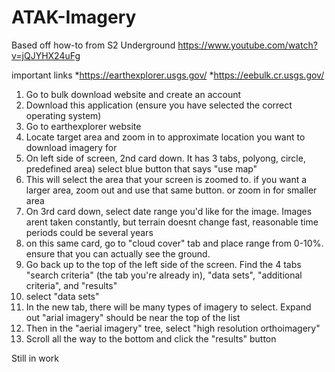# ATAK-Imagery
Based off how-to from S2 Underground https://www.youtube.com/watch?v=jQJYHX24uFg

important links 
*https://earthexplorer.usgs.gov/
*https://eebulk.cr.usgs.gov/

1. Go to bulk download website and create an account
2. Download this application (ensure you have selected the correct operating system)
3. Go to earthexplorer website
4. Locate target area and zoom in to approximate location you want to download imagery for
5. On left side of screen, 2nd card down. It has 3 tabs, polyong, circle, predefined area) select blue button that says "use map"
6. This will select the area that your screen is zoomed to. if you want a larger area, zoom out and use that same button. or zoom in for smaller area
7. On 3rd card down, select date range you'd like for the image. Images arent taken constantly, but terrain doesnt change fast, reasonable time periods could be several years
8. on this same card, go to "cloud cover" tab and place range from 0-10%. ensure that you can actually see the ground.
9. Go back up to the top of the left side of the screen. Find the 4 tabs "search criteria" (the tab you're already in), "data sets", "additional criteria", and "results"
10. select "data sets"
11. In the new tab, there will be many types of imagery to select. Expand out "arial imagery" should be near the top of the list
12. Then in the "aerial imagery" tree, select "high resolution orthoimagery"
13. Scroll all the way to the bottom and click the "results" button

Still in work
